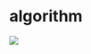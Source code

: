 # algorithm
<img src="https://img.shields.io/badge/Java-007396?style=flat&logo=Java&logoColor=white" />
